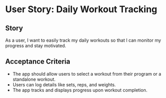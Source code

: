 # User Story: Daily Workout Tracking

## Story

As a user, I want to easily track my daily workouts so that I can monitor my progress and stay motivated.

## Acceptance Criteria

- The app should allow users to select a workout from their program or a standalone workout.
- Users can log details like sets, reps, and weights.
- The app tracks and displays progress upon workout completion.
